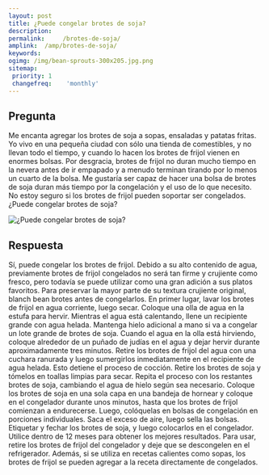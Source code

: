 ```yaml
---
layout: post
title: ¿Puede congelar brotes de soja?  
description: 
permalink:     /brotes-de-soja/
amplink:  /amp/brotes-de-soja/
keywords: 
ogimg: /img/bean-sprouts-300x205.jpg.png
sitemap:
 priority: 1
 changefreq:    'monthly'
---
```




## Pregunta

Me encanta agregar los brotes de soja a sopas, ensaladas y patatas fritas. Yo vivo en una pequeña ciudad con sólo una tienda de comestibles, y no llevan todo el tiempo, y cuando lo hacen los brotes de frijol vienen en enormes bolsas. Por desgracia, brotes de frijol no duran mucho tiempo en la nevera antes de ir empapado y a menudo terminan tirando por lo menos un cuarto de la bolsa. Me gustaría ser capaz de hacer una bolsa de brotes de soja duran más tiempo por la congelación y el uso de lo que necesito. No estoy seguro si los brotes de frijol pueden soportar ser congelados. ¿Puede congelar brotes de soja?


![¿Puede congelar brotes de soja?](https://sepuedecongelar.com/img/bean-sprouts-300x205.jpg "¿Puede congelar brotes de soja?" )


## Respuesta

Sí, puede congelar los brotes de frijol. Debido a su alto contenido de agua, previamente brotes de frijol congelados no será tan firme y crujiente como fresco, pero todavía se puede utilizar como una gran adición a sus platos favoritos. Para preservar la mayor parte de su textura crujiente original, blanch bean brotes antes de congelarlos.
En primer lugar, lavar los brotes de frijol en agua corriente, luego secar. Coloque una olla de agua en la estufa para hervir. Mientras el agua está calentando, llene un recipiente grande con agua helada. Mantenga hielo adicional a mano si va a congelar un lote grande de brotes de soja.
Cuando el agua en la olla está hirviendo, coloque alrededor de un puñado de judías en el agua y dejar hervir durante aproximadamente tres minutos. Retire los brotes de frijol del agua con una cuchara ranurada y luego sumergirlos inmediatamente en el recipiente de agua helada. Esto detiene el proceso de cocción. Retire los brotes de soja y tómelos en toallas limpias para secar. Repita el proceso con los restantes brotes de soja, cambiando el agua de hielo según sea necesario.
Coloque los brotes de soja en una sola capa en una bandeja de hornear y coloque en el congelador durante unos minutos, hasta que los brotes de frijol comienzan a endurecerse. Luego, colóquelas en bolsas de congelación en porciones individuales. Saca el exceso de aire, luego sella las bolsas. Etiquetar y fechar los brotes de soja, y luego colocarlos en el congelador. Utilice dentro de 12 meses para obtener los mejores resultados.
Para usar, retire los brotes de frijol del congelador y deje que se descongelen en el refrigerador. Además, si se utiliza en recetas calientes como sopas, los brotes de frijol se pueden agregar a la receta directamente de congelados.